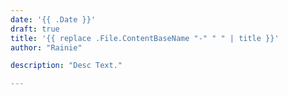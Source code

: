 ```yaml
---
date: '{{ .Date }}'
draft: true
title: '{{ replace .File.ContentBaseName "-" " " | title }}'
author: "Rainie"

description: "Desc Text."

---
```

